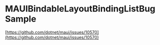 # MAUIBindableLayoutBindingListBugSample

[https://github.com/dotnet/maui/issues/10570](https://github.com/dotnet/maui/issues/10570)